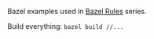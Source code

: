 Bazel examples used in [Bazel Rules](https://belov.nz) series.

Build everything: `bazel build //...`
